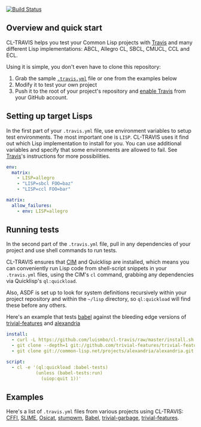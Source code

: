[![Build Status](https://travis-ci.org/luismbo/cl-travis.svg?branch=master)](https://travis-ci.org/luismbo/cl-travis)

Overview and quick start
------------------------

CL-TRAVIS helps you test your Common Lisp projects with [Travis][1]
and many different Lisp implementations: ABCL, Allegro CL, SBCL,
CMUCL, CCL and ECL.

Using it is simple, you don't even have to clone this repository:

1. Grab the sample [`.travis.yml`][2] file or one from the examples below
2. Modify it to test your own project
3. Push it to the root of your project's repository and
   [enable Travis][3] from your GitHub account.

Setting up target Lisps
-----------------------

In the first part of your `.travis.yml` file, use environment
variables to setup test environments. The most important one is
`LISP`. CL-TRAVIS uses it find out which Lisp implementation to
install for you. You can use additional variables and specify that
some environments are allowed to fail. See [Travis][3]'s instructions
for more possibilities.

```yaml
env:
  matrix:
    - LISP=allegro
    - "LISP=sbcl FOO=baz"
    - "LISP=ccl FOO=bar"

matrix:
  allow_failures:
    - env: LISP=allegro
```

Running tests
-------------

In the second part of the `.travis.yml` file, pull in any dependencies
of your project and use shell commands to run tests.

CL-TRAVIS ensures that [CIM][4] and Quicklisp are installed, which
means you can conveniently run Lisp code from shell-script snippets in
your `.travis.yml` files, using the CIM's `cl` command, grabbing any
dependencies via Quicklisp's `ql:quickload`.

Also, ASDF is set up to look for system definitions recursively within
your project repository and within the `~/lisp` directory, so
`ql:quickload` will find these before any others.

Here's an example that tests [babel][5] against the bleeding edge 
versions of [trivial-features][6] and [alexandria][7]

```yaml
install:
  - curl -L https://github.com/luismbo/cl-travis/raw/master/install.sh | sh
  - git clone --depth=1 git://github.com/trivial-features/trivial-features.git ~/lisp/trivial-features
  - git clone git://common-lisp.net/projects/alexandria/alexandria.git ~/lisp/alexandria

script:
  - cl -e '(ql:quickload :babel-tests)
           (unless (babel-tests:run)
             (uiop:quit 1))'
```

Examples
--------

Here's a list of `.travis.yml` files from various projects using CL-TRAVIS:
[CFFI](https://github.com/cffi/cffi/blob/master/.travis.yml),
[SLIME](https://github.com/slime/slime/blob/master/.travis.yml),
[Osicat](https://github.com/osicat/osicat/blob/master/.travis.yml),
[stumpwm](https://github.com/stumpwm/stumpwm/blob/master/.travis.yml),
[Babel](https://github.com/cl-babel/babel/blob/master/.travis.yml),
[trivial-garbage](https://github.com/trivial-garbage/trivial-garbage/blob/master/.travis.yml),
[trivial-features](https://github.com/trivial-features/trivial-features/blob/master/.travis.yml).

[1]: https://travis-ci.org
[2]: https://raw.githubusercontent.com/luismbo/cl-travis/master/.travis.yml
[3]: http://docs.travis-ci.com/user/getting-started/
[4]: https://github.com/KeenS/CIM
[5]: https://github.com/cl-babel/babel
[6]: https://github.com/trivial-garbage/trivial-garbage
[7]: http://common-lisp.net/projects/alexandria/
